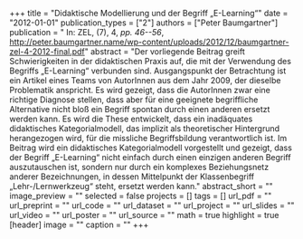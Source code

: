 +++
title = "Didaktische Modellierung und der Begriff „E-Learning“"
date = "2012-01-01"
publication_types = ["2"]
authors = ["Peter Baumgartner"]
publication = " In: ZEL, (7), 4, _pp. 46--56_, http://peter.baumgartner.name/wp-content/uploads/2012/12/baumgartner-zel-4-2012-final.pdf"
abstract = "Der vorliegende Beitrag greift Schwierigkeiten in der didaktischen Praxis auf, die mit der Verwendung des Begriffs „E-Learning“ verbunden sind. Ausgangspunkt der Betrachtung ist ein Artikel eines Teams von AutorInnen aus dem Jahr 2009, der dieselbe Problematik anspricht. Es wird gezeigt, dass die AutorInnen zwar eine richtige Diagnose stellen, dass aber für eine geeignete begriffliche Alternative nicht bloß ein Begriff spontan durch einen anderen ersetzt werden kann. Es wird die These entwickelt, dass ein inadäquates didaktisches Kategorialmodell, das implizit als theoretischer Hintergrund herangezogen wird, für die missliche Begriffsbildung verantwortlich ist. Im Beitrag wird ein didaktisches Kategorialmodell vorgestellt und gezeigt, dass der Begriff „E-Learning“ nicht einfach durch einen einzigen anderen Begriff auszutauschen ist, sondern nur durch ein komplexes Beziehungsnetz anderer Bezeichnungen, in dessen Mittelpunkt der Klassenbegriff „Lehr-/Lernwerkzeug“ steht, ersetzt werden kann."
abstract_short = ""
image_preview = ""
selected = false
projects = []
tags = []
url_pdf = ""
url_preprint = ""
url_code = ""
url_dataset = ""
url_project = ""
url_slides = ""
url_video = ""
url_poster = ""
url_source = ""
math = true
highlight = true
[header]
image = ""
caption = ""
+++
